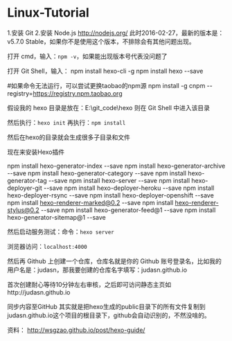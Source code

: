 # Linux-Tutorial


1.安装 Git
2.安装 Node.js
http://nodejs.org/
此时2016-02-27，最新的版本是：v5.7.0 Stable，如果你不是使用这个版本，不排除会有其他问题出现。

打开 cmd，输入：`npm -v`，如果能出现版本号代表没问题了


打开 Git Shell，输入：
npm install hexo-cli -g
npm install hexo --save


#如果命令无法运行，可以尝试更换taobao的npm源
npm install -g cnpm --registry=https://registry.npm.taobao.org

假设我的 hexo 目录是放在：E:\git_code\hexo
则在 Git Shell 中进入该目录

然后执行：`hexo init`
再执行：`npm install`

然后在hexo的目录就会生成很多子目录和文件

现在来安装Hexo插件

npm install hexo-generator-index --save
npm install hexo-generator-archive --save
npm install hexo-generator-category --save
npm install hexo-generator-tag --save
npm install hexo-server --save
npm install hexo-deployer-git --save
npm install hexo-deployer-heroku --save
npm install hexo-deployer-rsync --save
npm install hexo-deployer-openshift --save
npm install hexo-renderer-marked@0.2 --save
npm install hexo-renderer-stylus@0.2 --save
npm install hexo-generator-feed@1 --save
npm install hexo-generator-sitemap@1 --save

然后启动服务测试：命令：`hexo server`

浏览器访问：`localhost:4000`

然后再 Github 上创建一个仓库，仓库名就是你的 Github 账号登录名，比如我的用户名是：judasn，那我要创建的仓库名字填写：judasn.github.io

首次创建耐心等待10分钟左右审核，之后即可访问静态主页如http://judasn.github.io

同步内容至GitHub
其实就是把hexo生成的public目录下的所有文件复制到judasn.github.io这个项目的根目录下，github会自动识别的，不然没啥的。



资料：
http://wsgzao.github.io/post/hexo-guide/



